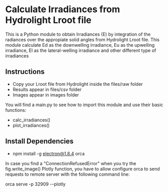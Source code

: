 # Calculate Irradiances from Hydrolight Lroot file

This is a Python module to obtain Irradiances (E) by integration of the radiances over the appropiate solid angles from Hydrolight Lroot file.
This module calculate Ed as the downwelling irradiance, Eu as the upwelling irradiance, El as the lateral-welling irradiance and other different type of irradiances

## Instructions

- Copy your Lroot file from Hydrolight inside the files/raw folder
- Results appear in files/csv folder
- Images appear in images folder

You will find a main.py to see how to import this module and use their basic functions:
-   calc_irradiances()
-   plot_irradiances()

## Install Dependencies

- npm install -g electron@1.8.4 orca

In case you find a "ConnectionRefusedError" when you try the fig.write_image() Plotly function, you have to allow configure orca to send requests to remote server with the following command line:

orca serve -p 32909 --plotly




